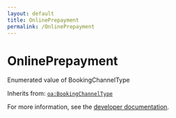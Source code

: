 ```yaml
---
layout: default
title: OnlinePrepayment
permalink: /OnlinePrepayment
---
```


# OnlinePrepayment
Enumerated value of BookingChannelType

Inherits from: [`oa:BookingChannelType`](https://openactive.io/BookingChannelType)

For more information, see the [developer documentation](https://developer.openactive.io/data-model/types/).